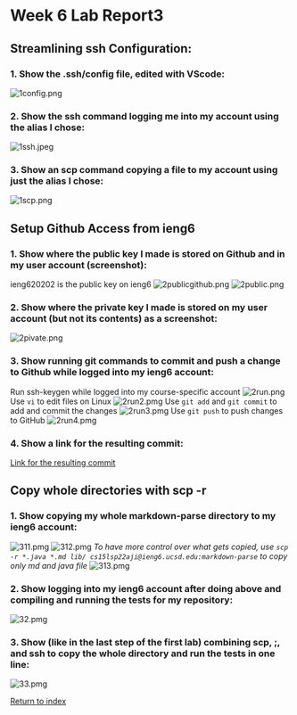 # **Week 6 Lab Report3**
## Streamlining ssh Configuration:
### 1. Show the .ssh/config file, edited with VScode:
![1config.png](1config.png)
### 2. Show the ssh command logging me into my account using the alias I chose:
![1ssh.jpeg](1ssh.jpeg)
### 3. Show an scp command copying a file to my account using just the alias I chose:
![1scp.png](1scp.png)
## Setup Github Access from ieng6
### 1. Show where the public key I made is stored on Github and in my user account (screenshot):
ieng620202 is the public key on ieng6
![2publicgithub.png](2publicgithub.png)
![2public.png](2public.png)
### 2. Show where the private key I made is stored on my user account (but not its contents) as a screenshot:
![2pivate.png](2private.png)
### 3. Show running git commands to commit and push a change to Github while logged into my ieng6 account:
Run ssh-keygen while logged into my course-specific account
![2run.png](2run.png)
Use `vi` to edit files on Linux 
![2run2.pmg](2run2.png)
Use `git add` and `git commit` to add and commit the changes
![2run3.pmg](2run3.png)
Use `git push` to push changes to GitHub
![2run4.pmg](2run4.png)
### 4. Show a link for the resulting commit:
[Link for the resulting commit](https://github.com/lineup30min/markdown-parser/commit/bbc02531a9d6933b4d7763421f55d54cc7ab66a9)
## Copy whole directories with scp -r
### 1. Show copying my whole markdown-parse directory to my ieng6 account:
![311.pmg](311.png)
![312.pmg](312.png)
*To have more control over what gets copied, use `scp -r *.java *.md lib/ cs15lsp22aji@ieng6.ucsd.edu:markdown-parse` to copy only md and java file*
![313.pmg](313.png)
### 2. Show logging into my ieng6 account after doing above and compiling and running the tests for my repository:
![32.pmg](32.png)
### 3. Show (like in the last step of the first lab) combining scp, ;, and ssh to copy the whole directory and run the tests in one line:
![33.pmg](33.png)

[Return to index](https://lineup30min.github.io/cse15l-lab-reports/)